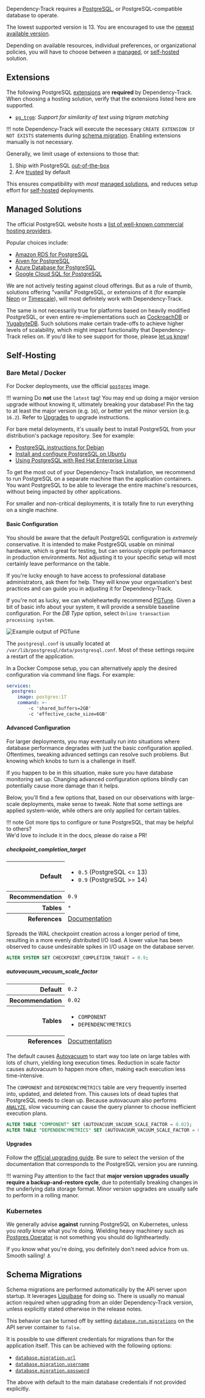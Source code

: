 Dependency-Track requires a [PostgreSQL], or PostgreSQL-compatible database to operate.

The lowest supported version is 13. You are encouraged to use the [newest available version].

Depending on available resources, individual preferences, or organizational policies,
you will have to choose between a [managed](#managed-solutions), or [self-hosted](#self-hosting) solution.

## Extensions

The following PostgreSQL [extensions](https://www.postgresql.org/docs/current/external-extensions.html)
are **required** by Dependency-Track. When choosing a hosting solution, verify that the extensions listed
here are supported.

* [`pg_trgm`](https://www.postgresql.org/docs/current/pgtrgm.html): *Support for similarity of text using trigram matching*

!!! note
    Dependency-Track will execute the necessary `CREATE EXTENSION IF NOT EXISTS` statements
    during [schema migration](#schema-migrations). Enabling extensions manually is not necessary.

Generally, we limit usage of extensions to those that:

1. Ship with PostgreSQL [out-of-the-box](https://www.postgresql.org/docs/current/contrib.html)
2. Are [trusted](https://www.postgresql.org/about/featurematrix/detail/347/) by default

This ensures compatibility with *most* [managed solutions](#managed-solutions),
and reduces setup effort for [self-hosted](#self-hosting) deployments.

## Managed Solutions

The official PostgreSQL website hosts a [list of well-known commercial hosting providers].

Popular choices include:

* [Amazon RDS for PostgreSQL](https://aws.amazon.com/rds/postgresql/)
* [Aiven for PostgreSQL](https://aiven.io/postgresql)
* [Azure Database for PostgreSQL](https://azure.microsoft.com/en-us/products/postgresql/)
* [Google Cloud SQL for PostgreSQL](https://cloud.google.com/sql/docs/postgres/)

We are not actively testing against cloud offerings. But as a rule of thumb, solutions offering "vanilla" PostgreSQL, 
or extensions of it (for example [Neon] or [Timescale]), will most definitely work with Dependency-Track.

The same is not necessarily true for platforms based on heavily modified PostgreSQL, or even entire re-implementations
such as [CockroachDB] or [YugabyteDB]. Such solutions make certain trade-offs to achieve higher levels of scalability,
which might impact functionality that Dependency-Track relies on. If you'd like to see support for those, please [let us know]!

## Self-Hosting

### Bare Metal / Docker

For Docker deployments, use the official [`postgres`](https://hub.docker.com/_/postgres) image.

!!! warning
    Do **not** use the `latest` tag! You may end up doing a major version upgrade without knowing it,
    ultimately breaking your database! Pin the tag to at least the major version (e.g. `16`), or better
    yet the minor version (e.g. `16.2`). Refer to [Upgrades](#upgrades) to upgrade instructions.

For bare metal deloyments, it's usually best to install PostgreSQL from your distribution's package repository.
See for example:

* [PostgreSQL instructions for Debian](https://wiki.debian.org/PostgreSql)
* [Install and configure PostgreSQL on Ubuntu](https://ubuntu.com/server/docs/databases-postgresql)
* [Using PostgreSQL with Red Hat Enterprise Linux](https://access.redhat.com/documentation/en-us/red_hat_enterprise_linux/9/html/configuring_and_using_database_servers/using-postgresql_configuring-and-using-database-servers)

To get the most out of your Dependency-Track installation, we recommend to run PostgreSQL on a separate machine
than the application containers. You want PostgreSQL to be able to leverage the entire machine's resources,
without being impacted by other applications.

For smaller and non-critical deployments, it is totally fine to run everything on a single machine.

#### Basic Configuration

You should be aware that the default PostgreSQL configuration is *extremely* conservative.
It is intended to make PostgreSQL usable on minimal hardware, which is great for testing,
but can seriously cripple performance in production environments.
Not adjusting it to your specific setup will most certainly leave performance on the table.

If you're lucky enough to have access to professional database administrators, ask them for help.
They will know your organisation's best practices and can guide you in adjusting it for Dependency-Track.

If you're not as lucky, we can wholeheartedly recommend [PGTune]. Given a bit of basic info about your system,
it will provide a sensible baseline configuration. For the *DB Type* option, select `Online transaction processing system`.

![Example output of PGTune](../images/operations_database_pgtune.png)

The `postgresql.conf` is usually located at `/var/lib/postgresql/data/postgresql.conf`.
Most of these settings require a restart of the application.

In a Docker Compose setup, you can alternatively apply the desired configuration via command line flags.
For example:

```yaml
services:
  postgres:
    image: postgres:17
    command: >-
        -c 'shared_buffers=2GB'
        -c 'effective_cache_size=6GB'
```

#### Advanced Configuration

For larger deployments, you may eventually run into situations where database performance degrades
with just the basic configuration applied. Oftentimes, tweaking advanced settings can resolve
such problems. But knowing which knobs to turn is a challenge in itself.

If you happen to be in this situation, make sure you have database monitoring set up.
Changing advanced configuration options blindly can potentially cause more damage than it helps.

Below, you'll find a few options that, based on our observations with large-scale deployments,
make sense to tweak. Note that some settings are applied system-wide, while others are only
applied for certain tables.

!!! note
    Got more tips to configure or tune PostgreSQL, that may be helpful to others?  
    We'd love to include it in the docs, please do raise a PR!

##### checkpoint_completion_target

<table>
  <tbody style="border: 0">
    <tr>
      <th style="text-align: right">Default</th>
      <td style="border-width: 0">
        <ul>
          <li><code>0.5</code> (PostgreSQL <= 13)</li>
          <li><code>0.9</code> (PostgreSQL >= 14)</li>
        </ul>
      </td>
    </tr>
    <tr>
      <th style="text-align: right">Recommendation</th>
      <td style="border-width: 0"><code>0.9</code></td>
    </tr>
    <tr>
      <th style="text-align: right">Tables</th>
      <td style="border-width: 0"><code>*</code></td>
    </tr>
    <tr>
      <th style="text-align: right">References</th>
      <td style="border-width: 0"><a href="https://www.postgresql.org/docs/current/runtime-config-wal.html#GUC-CHECKPOINT-COMPLETION-TARGET">Documentation</a></td>
    </tr>
  </tbody>
</table>

Spreads the WAL checkpoint creation across a longer period of time,
resulting in a more evenly distributed I/O load. A lower value has been observed
to cause undesirable spikes in I/O usage on the database server.

```sql
ALTER SYSTEM SET CHECKPOINT_COMPLETION_TARGET = 0.9;
```

##### autovacuum_vacuum_scale_factor

<table>
  <tbody style="border: 0">
    <tr>
      <th style="text-align: right">Default</th>
      <td style="border-width: 0"><code>0.2</code></td>
    </tr>
    <tr>
      <th style="text-align: right">Recommendation</th>
      <td style="border-width: 0"><code>0.02</code></td>
    </tr>
    <tr>
      <th style="text-align: right">Tables</th>
      <td style="border-width: 0">
        <ul>
          <li><code>COMPONENT</code></li>
          <li><code>DEPENDENCYMETRICS</code></li>
        </ul>
      </td>
    </tr>
    <tr>
      <th style="text-align: right">References</th>
      <td style="border-width: 0"><a href="https://www.postgresql.org/docs/current/runtime-config-autovacuum.html#GUC-AUTOVACUUM-VACUUM-SCALE-FACTOR">Documentation</a></td>
    </tr>
  </tbody>
</table>

The default causes [Autovacuum] to start way too late on large tables with lots of churn,
yielding long execution times. Reduction in scale factor causes autovacuum to happen more often,
making each execution less time-intensive.

The `COMPONENT` and `DEPENDENCYMETRICS` table are very frequently inserted into, updated, and deleted from.
This causes lots of dead tuples that PostgreSQL needs to clean up. Because autovacuum also performs
[`ANALYZE`](https://www.postgresql.org/docs/current/sql-analyze.html), slow vacuuming can cause the
query planner to choose inefficient execution plans.

```sql
ALTER TABLE "COMPONENT" SET (AUTOVACUUM_VACUUM_SCALE_FACTOR = 0.02);
ALTER TABLE "DEPENDENCYMETRICS" SET (AUTOVACUUM_VACUUM_SCALE_FACTOR = 0.02);
```

#### Upgrades

Follow the [official upgrading guide]. Be sure to select the version of the documentation that corresponds to the
PostgreSQL version you are running.

!!! warning
    Pay attention to the fact that **major version upgrades usually require a backup-and-restore cycle**, due to potentially
    breaking changes in the underlying data storage format. Minor version upgrades are usually safe to perform in a
    rolling manor.

### Kubernetes

We generally advise **against** running PostgreSQL on Kubernetes, unless you *really* know what you're doing.
Wielding heavy machinery such as [Postgres Operator] is not something you should do lightheartedly.

If you know what you're doing, you definitely don't need advice from us. Smooth sailing! ⚓️

## Schema Migrations

Schema migrations are performed automatically by the API server upon startup. It leverages [Liquibase] for doing so.
There is usually no manual action required when upgrading from an older Dependency-Track version, unless explicitly
stated otherwise in the release notes.

This behavior can be turned off by setting [`database.run.migrations`](../reference/configuration/api-server.md#databaserunmigrations) 
on the API server container to `false`.

It is possible to use different credentials for migrations than for the application itself.
This can be achieved with the following options:

* [`database.migration.url`](../reference/configuration/api-server.md#databasemigrationurl)
* [`database.migration.username`](../reference/configuration/api-server.md#databasemigrationusername)
* [`database.migration.password`](../reference/configuration/api-server.md#databasemigrationpassword)

The above with default to the main database credentials if not provided explicitly.

[CockroachDB]: https://www.cockroachlabs.com/
[Liquibase]: https://www.liquibase.com/
[Neon]: https://neon.tech/
[PGTune]: https://pgtune.leopard.in.ua/
[PostgreSQL]: https://www.postgresql.org/
[Postgres Operator]: https://github.com/zalando/postgres-operator
[Timescale]: https://www.timescale.com/
[YugabyteDB]: https://www.yugabyte.com/
[let us know]: https://github.com/DependencyTrack/hyades/issues/new?assignees=&labels=enhancement&projects=&template=enhancement-request.yml
[list of well-known commercial hosting providers]: https://www.postgresql.org/support/professional_hosting/
[newest available version]: https://www.postgresql.org/support/versioning/
[official upgrading guide]: https://www.postgresql.org/docs/current/upgrading.html
[Autovacuum]: https://www.postgresql.org/docs/current/routine-vacuuming.html